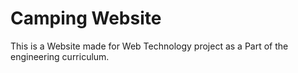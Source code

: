<h1>Camping Website</h1>

<p>This is a Website made for Web Technology project as a Part of the engineering curriculum.
</p>
